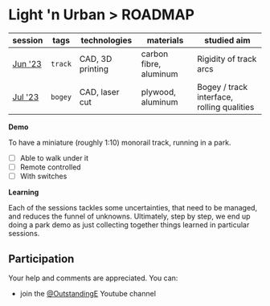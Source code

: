 # Light 'n Urban > ROADMAP

<!-- tbd. can later bring in a graph of the dependencies

tbd. (crazy!!) do an arrow HTML component that ties table cells to each other!! ;P

June '23		#track
July '23		#bogey #track
Aug '23		#web
-->

|session|tags|technologies|materials|studied aim|
|---|---|---|---|---|
|[Jun '23](./Jun-23/README.md)|`track`|CAD, 3D printing|carbon fibre, aluminum|Rigidity of track arcs|
|[Jul '23](./Jul-23/README.md)|`bogey`|CAD, laser cut|plywood, aluminum|Bogey / track interface, rolling qualities|

<!-- tbd.
|[Aug '23](./Aug-23/README.md)|`web`|
-->

**Demo**

To have a miniature (roughly 1:10) monorail track, running in a park.

- [ ] Able to walk under it
- [ ] Remote controlled
- [ ] With switches

**Learning**

Each of the sessions tackles some uncertainties, that need to be managed, and reduces the funnel of unknowns. Ultimately, step by step, we end up doing a park demo as just collecting together things learned in particular sessions.

## Participation

Your help and comments are appreciated. You can:

- join the [@OutstandingE](...) Youtube channel


<!--
## References
-->

